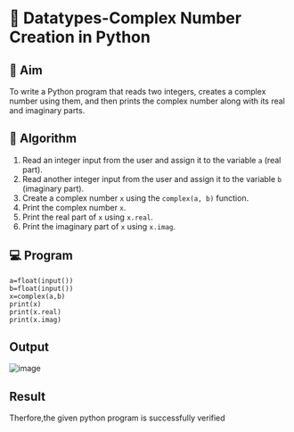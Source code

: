 # 🧮 Datatypes-Complex Number Creation in Python

## 🎯 Aim
To write a Python program that reads two integers, creates a complex number using them, and then prints the complex number along with its real and imaginary parts.

## 🧠 Algorithm
1. Read an integer input from the user and assign it to the variable `a` (real part).
2. Read another integer input from the user and assign it to the variable `b` (imaginary part).
3. Create a complex number `x` using the `complex(a, b)` function.
4. Print the complex number `x`.
5. Print the real part of `x` using `x.real`.
6. Print the imaginary part of `x` using `x.imag`.

## 💻 Program

```
a=float(input())
b=float(input())
x=complex(a,b)
print(x)
print(x.real)
print(x.imag)

```

## Output

![image](https://github.com/user-attachments/assets/2853ab31-a913-4f81-958c-b52954a74b21)

## Result
Therfore,the given python program is successfully verified
